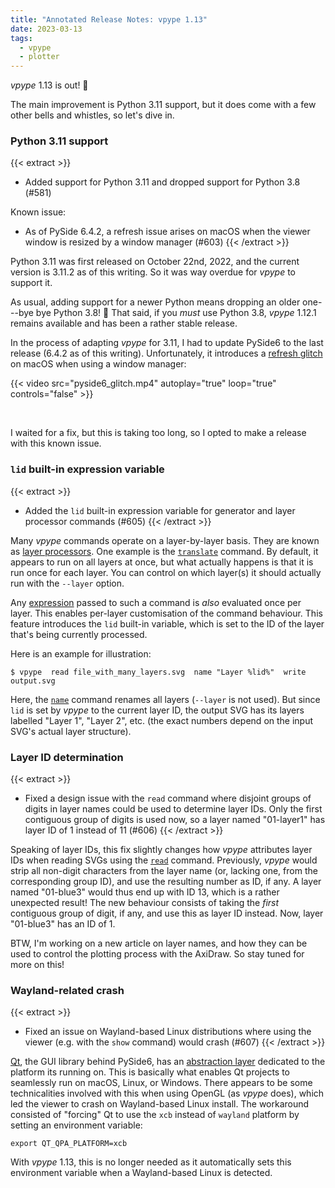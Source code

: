 ```yaml
---
title: "Annotated Release Notes: vpype 1.13"
date: 2023-03-13
tags:
  - vpype
  - plotter
---
```


*vpype* 1.13 is out! :tada:

The main improvement is Python 3.11 support, but it does come with a few other bells and whistles, so let's dive in.

<!--more-->

### Python 3.11 support

{{< extract >}}
* Added support for Python 3.11 and dropped support for Python 3.8 (#581)

Known issue:
* As of PySide 6.4.2, a refresh issue arises on macOS when the viewer window is resized by a window manager (#603)
{{< /extract >}}

Python 3.11 was first released on October 22nd, 2022, and the current version is 3.11.2 as of this writing. So it was way overdue for *vpype* to support it.

As usual, adding support for a newer Python means dropping an older one---bye bye Python 3.8! :wave: That said, if you *must* use Python 3.8, *vpype* 1.12.1 remains available and has been a rather stable release.

In the process of adapting *vpype* for 3.11, I had to update PySide6 to the last release (6.4.2 as of this writing). Unfortunately, it introduces a [refresh glitch](https://bugreports.qt.io/browse/QTBUG-107666) on macOS when using a window manager:

{{< video src="pyside6_glitch.mp4" autoplay="true" loop="true" controls="false" >}}

<br/>

I waited for a fix, but this is taking too long, so I opted to make a release with this known issue.


### `lid` built-in expression variable

{{< extract >}}
* Added the `lid` built-in expression variable for generator and layer processor commands (#605)
{{< /extract >}}

Many *vpype* commands operate on a layer-by-layer basis. They are known as [layer processors](https://vpype.readthedocs.io/en/latest/fundamentals.html#layer-processors). One example is the [`translate`](https://vpype.readthedocs.io/en/latest/reference.html#translate) command. By default, it appears to run on all layers at once, but what actually happens is that it is run once for each layer. You can control on which layer(s) it should actually run with the `--layer` option.

Any [expression](https://vpype.readthedocs.io/en/latest/fundamentals.html#expression-substitution) passed to such a command is *also* evaluated once per layer. This enables per-layer customisation of the command behaviour. This feature introduces the `lid` built-in variable, which is set to the ID of the layer that's being currently processed.

Here is an example for illustration:
```shell
$ vpype  read file_with_many_layers.svg  name "Layer %lid%"  write output.svg
```

Here, the [`name`](https://vpype.readthedocs.io/en/latest/reference.html#name) command renames all layers (`--layer` is not used). But since `lid` is set by *vpype* to the current layer ID, the output SVG has its layers labelled "Layer 1", "Layer 2", etc. (the exact numbers depend on the input SVG's actual layer structure).



### Layer ID determination

{{< extract >}}
* Fixed a design issue with the `read` command where disjoint groups of digits in layer names could be used to determine layer IDs. Only the first contiguous group of digits is used now, so a layer named "01-layer1" has layer ID of 1 instead of 11 (#606)
{{< /extract >}}

Speaking of layer IDs, this fix slightly changes how *vpype* attributes layer IDs when reading SVGs using the [`read`](https://vpype.readthedocs.io/en/latest/reference.html#read) command. Previously, *vpype* would strip all non-digit characters from the layer name (or, lacking one, from the corresponding group ID), and use the resulting number as ID, if any. A layer named "01-blue3" would thus end up with ID 13, which is a rather unexpected result! The new behaviour consists of taking the *first* contiguous group of digit, if any, and use this as layer ID instead. Now, layer "01-blue3" has an ID of 1.

BTW, I'm working on a new article on layer names, and how they can be used to control the plotting process with the AxiDraw. So stay tuned for more on this!


### Wayland-related crash

{{< extract >}}
* Fixed an issue on Wayland-based Linux distributions where using the viewer (e.g. with the `show` command) would crash (#607)
{{< /extract >}}

[Qt](https://www.qt.io), the GUI library behind PySide6, has an [abstraction layer](https://doc.qt.io/qt-6/qpa.html) dedicated to the platform its running on. This is basically what enables Qt projects to seamlessly run on macOS, Linux, or Windows. There appears to be some technicalities involved with this when using OpenGL (as *vpype* does), which led the viewer to crash on Wayland-based Linux install. The workaround consisted of "forcing" Qt to use the `xcb` instead of `wayland` platform by setting an environment variable:

```shell
export QT_QPA_PLATFORM=xcb
```

With *vpype* 1.13, this is no longer needed as it automatically sets this environment variable when a Wayland-based Linux is detected.
